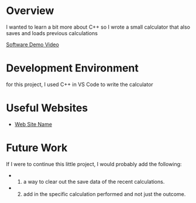 # Overview

I wanted to learn a bit more about C++ so I wrote a small calculator that also saves and loads previous calculations

[Software Demo Video](https://youtu.be/whItD6HaYsA)

# Development Environment

for this project, I used C++ in VS Code to write the calculator 

# Useful Websites

- [Web Site Name](youtube.com)

# Future Work

If I were to continue this little project, I would probably add the following:

- 1. a way to clear out the save data of the recent calculations.
- 2. add in the specific calculation performed and not just the outcome.